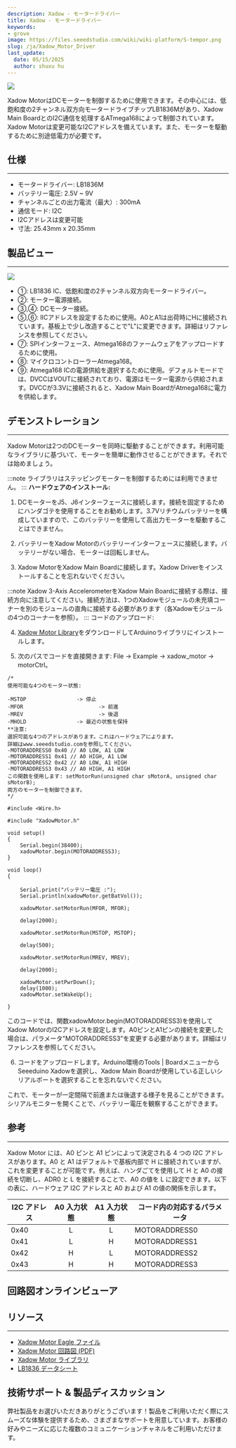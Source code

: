 ```yaml
---
description: Xadow - モータードライバー
title: Xadow - モータードライバー
keywords:
- grove
image: https://files.seeedstudio.com/wiki/wiki-platform/S-tempor.png
slug: /ja/Xadow_Motor_Driver
last_update:
  date: 05/15/2025
  author: shuxu hu
---
```



![](https://files.seeedstudio.com/wiki/Xadow_Motor_Driver/img/x%20motor.jpg)

Xadow MotorはDCモーターを制御するために使用できます。その中心には、低飽和度の2チャンネル双方向モータードライブチップLB1836Mがあり、Xadow Main BoardとのI2C通信を処理するATmega168によって制御されています。Xadow Motorは変更可能なI2Cアドレスを備えています。また、モーターを駆動するために別途低電力が必要です。

## 仕様
---
- モータードライバー: LB1836M
- バッテリー電圧: 2.5V ~ 9V
- チャンネルごとの出力電流（最大）: 300mA
- 通信モード: I2C
- I2Cアドレスは変更可能
- 寸法: 25.43mm x 20.35mm

## 製品ビュー
---
![](https://files.seeedstudio.com/wiki/Xadow_Motor_Driver/img/Xadow_Motor_Black_View.png)

- ①: LB1836 IC、低飽和度の2チャンネル双方向モータードライバー。
- ②: モーター電源接続。
- ③,④: DCモーター接続。
- ⑤,⑥: IICアドレスを設定するために使用。A0とA1は出荷時にHに接続されています。基板上で少し改造することで"L"に変更できます。詳細はリファレンスを参照してください。
- ⑦: SPIインターフェース、Atmega168のファームウェアをアップロードするために使用。
- ⑧: マイクロコントローラーAtmega168。
- ⑨: Atmega168 ICの電源供給を選択するために使用。デフォルトモードでは、DVCCはVOUTに接続されており、電源はモーター電源から供給されます。DVCCが3.3Vに接続されると、Xadow Main BoardがAtmega168に電力を供給します。

## デモンストレーション
---
Xadow Motorは2つのDCモーターを同時に駆動することができます。利用可能なライブラリに基づいて、モーターを簡単に動作させることができます。それでは始めましょう。

:::note
    ライブラリはステッピングモーターを制御するためには利用できません。
:::
**ハードウェアのインストール:**

1. DCモーターをJ5、J6インターフェースに接続します。接続を固定するためにハンダゴテを使用することをお勧めします。3.7Vリチウムバッテリーを構成していますので、このバッテリーを使用して高出力モーターを駆動することはできません。

2. バッテリーをXadow Motorのバッテリーインターフェースに接続します。バッテリーがない場合、モーターは回転しません。

3. Xadow MotorをXadow Main Boardに接続します。Xadow Driverをインストールすることを忘れないでください。

:::note
    Xadow 3-Axis AccelerometerをXadow Main Boardに接続する際は、接続方向に注意してください。接続方法は、1つのXadowモジュールの未充填コーナーを別のモジュールの直角に接続する必要があります（各Xadowモジュールの4つのコーナーを参照）。
:::
コードのアップロード:

4. [Xadow Motor Library](https://github.com/Seeed-Studio/Xadow_Motor_Driver)をダウンロードしてArduinoライブラリにインストールします。

5. 次のパスでコードを直接開きます: File -> Example -> xadow_motor -> motorCtrl。

```
/*
使用可能な4つのモーター状態:

-MSTOP                -> 停止
-MFOR                        -> 前進
-MREV                        -> 後退
-MHOLD                -> 最近の状態を保持
**注意:
選択可能な4つのアドレスがあります。これはハードウェアによります。
詳細はwww.seeedstudio.comを参照してください。
-MOTORADDRESS0 0x40 // A0 LOW, A1 LOW
-MOTORADDRESS1 0x41 // A0 HIGH, A1 LOW
-MOTORADDRESS2 0x42 // A0 LOW, A1 HIGH
-MOTORADDRESS3 0x43 // A0 HIGH, A1 HIGH
この関数を使用します: setMotorRun(unsigned char sMotorA, unsigned char sMotorB);
両方のモーターを制御できます。
*/

#include <Wire.h>

#include "XadowMotor.h"

void setup()
{
    Serial.begin(38400);
    xadowMotor.begin(MOTORADDRESS3);
}

void loop()
{

    Serial.print("バッテリー電圧 :");
    Serial.println(xadowMotor.getBatVol());

    xadowMotor.setMotorRun(MFOR, MFOR);

    delay(2000);

    xadowMotor.setMotorRun(MSTOP, MSTOP);

    delay(500);

    xadowMotor.setMotorRun(MREV, MREV);

    delay(2000);

    xadowMotor.setPwrDown();
    delay(1000);
    xadowMotor.setWakeUp();

}
```

このコードでは、関数xadowMotor.begin(MOTORADDRESS3)を使用してXadow MotorのI2Cアドレスを設定します。A0ピンとA1ピンの接続を変更した場合は、パラメータ"MOTORADDRESS3"を変更する必要があります。詳細はリファレンスを参照してください。

6. コードをアップロードします。Arduino環境のTools | BoardメニューからSeeeduino Xadowを選択し、Xadow Main Boardが使用している正しいシリアルポートを選択することを忘れないでください。

これで、モーターが一定間隔で前進または後退する様子を見ることができます。シリアルモニターを開くことで、バッテリー電圧を観察することができます。

## 参考
---
Xadow Motor には、A0 ピンと A1 ピンによって決定される 4 つの I2C アドレスがあります。A0 と A1 はデフォルトで基板内部で H に接続されていますが、これを変更することが可能です。例えば、ハンダごてを使用して H と A0 の接続を切断し、ADR0 と L を接続することで、A0 の値を L に設定できます。以下の表に、ハードウェア I2C アドレスと A0 および A1 の値の関係を示します。

| I2C アドレス | A0 入力状態 | A1 入力状態 | コード内の対応するパラメータ |
|---|:---:|:---:|---|
| 0x40 | L | L | MOTORADDRESS0 |
| 0x41 | L | H | MOTORADDRESS1 |
| 0x42 | H | L | MOTORADDRESS2 |
| 0x43 | H | H | MOTORADDRESS3 |

## 回路図オンラインビューア

<div className="altium-ecad-viewer" data-project-src="https://files.seeedstudio.com/wiki/Xadow_Motor_Driver/res/Xadow_Motor_Eagle_File.zip" style={{borderRadius: '0px 0px 4px 4px', height: 500, borderStyle: 'solid', borderWidth: 1, borderColor: 'rgb(241, 241, 241)', overflow: 'hidden', maxWidth: 1280, maxHeight: 700, boxSizing: 'border-box'}}>
</div>

## リソース
---
- [Xadow Motor Eagle ファイル](https://files.seeedstudio.com/wiki/Xadow_Motor_Driver/res/Xadow_Motor_Eagle_File.zip)
- [Xadow Motor 回路図 (PDF)](https://files.seeedstudio.com/wiki/Xadow_Motor_Driver/res/Xadow_Motor_Schematic_in_PDF.pdf)
- [Xadow Motor ライブラリ](https://github.com/Seeed-Studio/Xadow_Motor_Driver)
- [LB1836 データシート](https://files.seeedstudio.com/wiki/Xadow_Motor_Driver/res/LB1836M.PDF)

## 技術サポート & 製品ディスカッション

弊社製品をお選びいただきありがとうございます！製品をご利用いただく際にスムーズな体験を提供するため、さまざまなサポートを用意しています。お客様の好みやニーズに応じた複数のコミュニケーションチャネルをご利用いただけます。

<div class="button_tech_support_container">
<a href="https://forum.seeedstudio.com/" class="button_forum"></a> 
<a href="https://www.seeedstudio.com/contacts" class="button_email"></a>
</div>

<div class="button_tech_support_container">
<a href="https://discord.gg/eWkprNDMU7" class="button_discord"></a> 
<a href="https://github.com/Seeed-Studio/wiki-documents/discussions/69" class="button_discussion"></a>
</div>